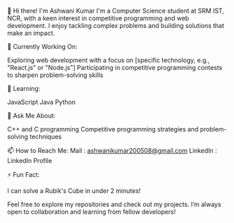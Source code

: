 👋 Hi there! I'm Ashwani Kumar
I'm a Computer Science student at SRM IST, NCR, with a keen interest in competitive programming and web development. I enjoy tackling complex problems and building solutions that make an impact.

🔭 Currently Working On:

Exploring web development with a focus on [specific technology, e.g., "React.js" or "Node.js"]
Participating in competitive programming contests to sharpen problem-solving skills

🌱 Learning:

JavaScript
Java
Python

💬 Ask Me About:

C++ and C programming
Competitive programming strategies and problem-solving techniques

📫 How to Reach Me:
Mail : ashwanikumar200508@gmail.com
LinkedIn : LinkedIn Profile

⚡ Fun Fact:

I can solve a Rubik's Cube in under 2 minutes!

Feel free to explore my repositories and check out my projects. I’m always open to collaboration and learning from fellow developers!

